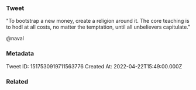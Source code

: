 ### Tweet
"To bootstrap a new money, create a religion around it. The core teaching is to hodl at all costs, no matter the temptation, until all unbelievers capitulate."

@naval

### Metadata
Tweet ID: 1517530919711563776
Created At: 2022-04-22T15:49:00.000Z

### Related

